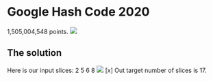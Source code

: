 # Google Hash Code 2020 
 1,505,004,548 points.
 <img src="https://i.imgur.com/2udMoQ6.png"/>


## The solution
Here is our input slices: 2 5 6 8
<img src="https://i.imgur.com/sJm63LL.png"/>
[x] Out target number of slices is 17.
